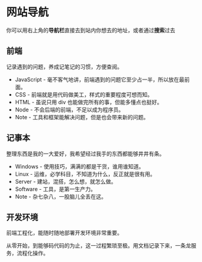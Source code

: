 # 网站导航

你可以用右上角的**导航栏**直接去到站内你想去的地址，或者通过**搜索**过去

## 前端

记录遇到的问题，养成记笔记的习惯，方便查阅。

- JavaScript - 毫不客气地讲，前端遇到的问题它至少占一半，所以放在最前面。
- CSS - 前端就是用代码做美工，样式的重要程度可想而知。
- HTML - 虽说只用 div 也能做完所有的事，但能多懂点也挺好。
- Node - 不会后端的前端，不足以成为程序员。
- Note - 工具和框架能解决问题，但是也会带来新的问题。

## 记事本

整理东西是我的一大爱好，我希望经过我手的东西都能够井井有条。

- Windows - 使用技巧，满满的都是干货，谁用谁知道。
- Linux - 运维，必学科目，不知道为什么，反正就是很有用。
- Server - 建站，混搭，怎么想，就怎么做。
- Software - 工具，是第一生产力。
- Note - 杂七杂八，一股脑儿全丢在这。

## 开发环境

前端工程化，能随时随地部署开发环境非常重要。

从零开始，到能够码代码的为止，这一过程繁琐至极。用文档记录下来，一条龙服务，流程化操作。